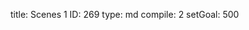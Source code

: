 title:          Scenes 1
ID:             269
type:           md
compile:        2
setGoal:        500


